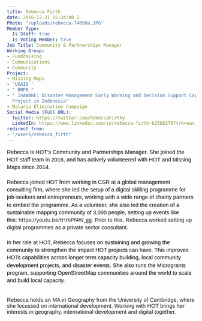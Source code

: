 ```yaml
---
title: Rebecca Firth
date: 2016-12-21 15:24:00 Z
Photo: "/uploads/rebecca-74099a.JPG"
Member Type:
  Is Staff: true
  Is Voting Member: true
Job Title: Community & Partnerships Manager
Working Group:
- Fundraising
- Communications
- Community
Project:
- Missing Maps
- 'USAID '
- " BNPB "
- " InAWARE: Disaster Management Early Warning and Decision Support Capacity Enhancement
  Project in Indonesia"
- Malaria Elimination Campaign
Social Media (Full URL):
  Twitter: https://twitter.com/RebeccaFirthy
  LinkedIn: https://www.linkedin.com/in/rebecca-firth-b25bb270?trk=nav_responsive_tab_profile_pic
redirect_from:
- "/users/rebecca_firth"
---
```


<p style="line-height: 1.38; margin-top: 0pt; margin-bottom: 0pt;" dir="ltr"><span style="font-size: 14.666666666666666px; font-family: Arial; color: #000000; background-color: transparent; font-weight: 400; font-style: normal; font-variant: normal; text-decoration: none; vertical-align: baseline; white-space: pre-wrap;">Rebecca is HOT’s Community and Partnerships Manager. She joined the HOT staff team in 2016, and has actively volunteered with HOT and Missing Maps since 2014.</span></p><p style="line-height: 1.38; margin-top: 0pt; margin-bottom: 0pt;" dir="ltr">&nbsp;</p><p style="line-height: 1.38; margin-top: 0pt; margin-bottom: 0pt;" dir="ltr"><span style="font-size: 14.666666666666666px; font-family: Arial; color: #000000; background-color: transparent; font-weight: 400; font-style: normal; font-variant: normal; text-decoration: none; vertical-align: baseline; white-space: pre-wrap;">Rebecca joined HOT from working in CSR at a global management consulting firm, where she led the setup of a digital skilling programme for job-seekers and entrepreneurs, working with a wide range of charity partners to embed the programme. As a volunteer, she also led the creation of a sustainable mapping community of 3,000 people, setting up events like this:&nbsp;</span><span style="font-family: 'Open Sans', Arial, sans-serif; font-size: 14px;">https://youtu.be/tHr6Pf4W_gg</span><span style="font-family: Arial; font-size: 14.666666666666666px; font-style: normal; font-variant-caps: normal; white-space: pre-wrap; background-color: transparent;">. Prior to this, Rebecca worked setting up digital programmes as a private sector consultant.</span></p><p style="line-height: 1.38; margin-top: 0pt; margin-bottom: 0pt;" dir="ltr">&nbsp;</p><p style="line-height: 1.38; margin-top: 0pt; margin-bottom: 0pt;" dir="ltr"><span style="font-size: 14.666666666666666px; font-family: Arial; color: #000000; background-color: transparent; font-weight: 400; font-style: normal; font-variant: normal; text-decoration: none; vertical-align: baseline; white-space: pre-wrap;">In her role at HOT, Rebecca focuses on sustaining and growing the community to strengthen the impact HOT projects can have. This improves HOTs capabilities across longer term capacity building, local community development projects, and disaster events. She also runs the Microgrants program, supporting OpenStreetMap communities around the world to scale and build local capacity.</span></p><p style="line-height: 1.38; margin-top: 0pt; margin-bottom: 0pt;" dir="ltr">&nbsp;</p><p><span id="docs-internal-guid-60e95d2e-2243-c9dd-e40b-1c6a21010d2f"><span style="font-size: 14.666666666666666px; font-family: Arial; background-color: transparent; font-style: normal; font-variant-ligatures: normal; font-variant-position: normal; font-variant-caps: normal; font-variant-numeric: normal; font-variant-alternates: normal; font-variant-east-asian: normal; white-space: pre-wrap;">Rebecca holds an MA in Geography from the University of Cambridge, where she focussed on international development. Working with HOT brings her interests in geography, international development and digital together.</span></span></p>
